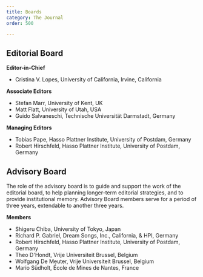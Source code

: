 ```yaml
---
title: Boards
category: The Journal
order: 500

---
```

## Editorial Board

**Editor-in-Chief**

* Cristina V. Lopes, University of California, Irvine, California

**Associate Editors**

* Stefan Marr, University of Kent, UK
* Matt Flatt, University of Utah, USA
* Guido Salvaneschi, Technische Universität Darmstadt, Germany 

**Managing Editors**
* Tobias Pape, Hasso Plattner Institute, University of Postdam, Germany
* Robert Hirschfeld, Hasso Plattner Institute, University of Postdam, Germany

## Advisory Board
The role of the advisory board is to guide and support the work of the editorial board, to help planning longer-term editorial strategies, and to provide institutional memory. Advisory Board members serve for a period of three years, extendable to another three years.

**Members**
* Shigeru Chiba, University of Tokyo, Japan
* Richard P. Gabriel, Dream Songs, Inc., California, & HPI, Germany
* Robert Hirschfeld, Hasso Plattner Institute, University of Postdam, Germany
* Theo D'Hondt, Vrije Universiteit Brussel, Belgium
* Wolfgang De Meuter, Vrije Universiteit Brussel, Belgium
* Mario Südholt, École de Mines de Nantes, France
